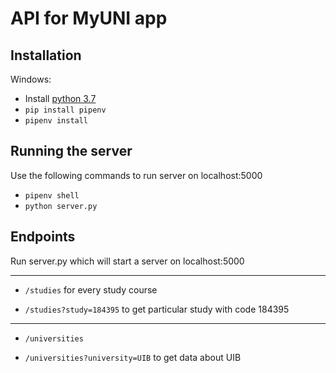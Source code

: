# API for MyUNI app
## Installation
Windows:
* Install [python 3.7](https://www.python.org/downloads/release/python-372/)
* `pip install pipenv`
* `pipenv install`

## Running the server
Use the following commands to run server on localhost:5000
* `pipenv shell`
* `python server.py`

## Endpoints
Run server.py which will start a server on localhost:5000

--------

* `/studies` for every study course

* `/studies?study=184395` to get particular study with code 184395

--------

* `/universities`

* `/universities?university=UIB` to get data about UIB
